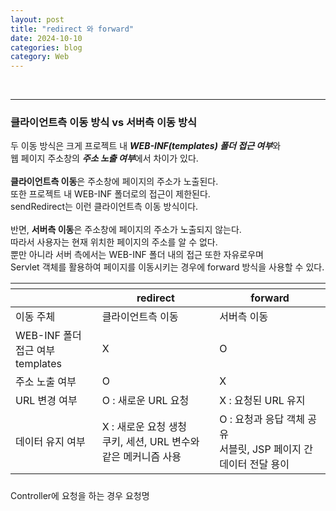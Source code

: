 ```yaml
---
layout: post
title: "redirect 와 forward"
date: 2024-10-10
categories: blog
category: Web
---
```


<br>

---
### **클라이언트측 이동 방식** vs **서버측 이동 방식** <br>
두 이동 방식은 크게 프로젝트 내 ***WEB-INF(templates) 폴더 접근 여부***와 <br>
웹 페이지 주소창의 ***주소 노출 여부***에서 차이가 있다. <br>
<br>
**클라이언트측 이동**은 주소창에 페이지의 주소가 노출된다. <br>
또한 프로젝트 내 WEB-INF 폴더로의 접근이 제한된다. <br>
sendRedirect는 이런 클라이언트측 이동 방식이다. <br>
<br>
반면, **서버측 이동**은 주소창에 페이지의 주소가 노출되지 않는다. <br>
따라서 사용자는 현재 위치한 페이지의 주소를 알 수 없다. <br>
뿐만 아니라 서버 측에서는 WEB-INF 폴더 내의 접근 또한 자유로우며 <br>
Servlet 객체를 활용하여 페이지를 이동시키는 경우에 forward 방식을 사용할 수 있다. <br>

<table>
    <thead>
        <tr>
            <th></th><th></th><th></th>
        </tr>
        <tr>
            <th></th>
            <th>redirect</th>
            <th>forward</th>
        </tr>
    </thead>
    <tbody>
        <tr>
            <td>이동 주체</td>
            <td>클라이언트측 이동</td>
            <td>서버측 이동</td>
        </tr>
        <tr>
            <td>WEB-INF 폴더 접근 여부<br>templates</td>
            <td>X</td>
            <td>O</td>
        </tr>
        <tr>
            <td>주소 노출 여부</td>
            <td>O</td>
            <td>X</td>
        </tr>
        <tr>
            <td>URL 변경 여부</td>
            <td>O : 새로운 URL 요청</td>
            <td>X : 요청된 URL 유지</td>
        </tr>
        <tr>
            <td>데이터 유지 여부</td>
            <td>X : 새로운 요청 생청 <br> 쿠키, 세션, URL 변수와 같은 메커니즘 사용</td>
            <td>O : 요청과 응답 객체 공유 <br> 서블릿, JSP 페이지 간 데이터 전달 용이</td>
        </tr>
    </tbody>
    <thead>
        <tr>
            <th></th><th></th><th></th>
        </tr>
    </thead>
</table>

Controller에 요청을 하는 경우 
요청명